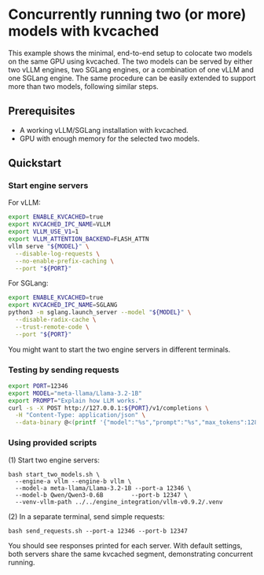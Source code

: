 # Concurrently running two (or more) models with kvcached

This example shows the minimal, end-to-end setup to colocate two models on the same GPU using kvcached. The two models can be served by either two vLLM engines, two SGLang engines, or a combination of one vLLM and one SGLang engine. The same procedure can be easily extended to support more than two models, following similar steps.

## Prerequisites
- A working vLLM/SGLang installation with kvcached.
- GPU with enough memory for the selected two models.

## Quickstart

### Start engine servers

For vLLM:

```bash
export ENABLE_KVCACHED=true
export KVCACHED_IPC_NAME=VLLM
export VLLM_USE_V1=1
export VLLM_ATTENTION_BACKEND=FLASH_ATTN
vllm serve "${MODEL}" \
  --disable-log-requests \
  --no-enable-prefix-caching \
  --port "${PORT}"
```

For SGLang:

```bash
export ENABLE_KVCACHED=true
export KVCACHED_IPC_NAME=SGLANG
python3 -m sglang.launch_server --model "${MODEL}" \
  --disable-radix-cache \
  --trust-remote-code \
  --port "${PORT}"
```

You might want to start the two engine servers in different terminals.

### Testing by sending requests

```bash
export PORT=12346
export MODEL="meta-llama/Llama-3.2-1B"
export PROMPT="Explain how LLM works."
curl -s -X POST http://127.0.0.1:${PORT}/v1/completions \
  -H "Content-Type: application/json" \
  --data-binary @<(printf '{"model":"%s","prompt":"%s","max_tokens":128,"top_p":1,"seed":0}' "$MODEL" "$PROMPT")
```

### Using provided scripts

(1) Start two engine servers:

```
bash start_two_models.sh \
  --engine-a vllm --engine-b vllm \
  --model-a meta-llama/Llama-3.2-1B --port-a 12346 \
  --model-b Qwen/Qwen3-0.6B        --port-b 12347 \
  --venv-vllm-path ../../engine_integration/vllm-v0.9.2/.venv
```

(2) In a separate terminal, send simple requests:

```
bash send_requests.sh --port-a 12346 --port-b 12347
```

You should see responses printed for each server. With default settings, both servers share the same kvcached segment, demonstrating concurrent running.
